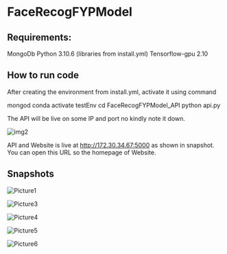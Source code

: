 ﻿# FaceRecogFYPModel
 

## Requirements:
  MongoDb
  Python	3.10.6 (libraries from install.yml)
  Tensorflow-gpu	2.10

## How to run code
  After creating the environment from install.yml, activate it using command

mongod
conda activate testEnv
cd FaceRecogFYPModel_API
python api.py


The API will be live on some IP and port no kindly note it down.

![img2](https://github.com/UsmanAsad87/FaceRecogFYPModel/assets/92229738/a9e91cc4-7b1e-405b-85d5-638317667133)

API and Website is live at http://172.30.34.67:5000 as shown in snapshot. You can open this URL so the homepage of Website.

## Snapshots
![Picture1](https://github.com/UsmanAsad87/FaceRecogFYPModel/assets/92229738/4cd1c8e9-79e3-4427-b6e0-3c71918047d7)


![Picture3](https://github.com/UsmanAsad87/FaceRecogFYPModel/assets/92229738/b1aee37b-68ce-4272-8d98-09e392dbcbb8)

![Picture4](https://github.com/UsmanAsad87/FaceRecogFYPModel/assets/92229738/e84a2cce-b6cd-49c9-bae0-2ac9758c1af6)

![Picture5](https://github.com/UsmanAsad87/FaceRecogFYPModel/assets/92229738/129b199a-a2f2-49bc-878d-7e85c2ed97e2)


![Picture6](https://github.com/UsmanAsad87/FaceRecogFYPModel/assets/92229738/bfbe4861-44ae-4e60-a7f1-5ba87730f3f0)










